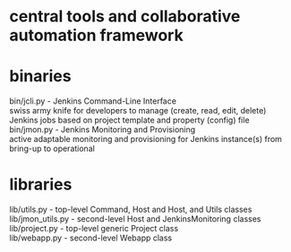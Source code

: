 # central tools and collaborative automation framework

# binaries
bin/jcli.py - Jenkins Command-Line Interface<br>
  swiss army knife for developers to manage (create, read, edit, delete) Jenkins jobs based on project template and property (config) file<br>
bin/jmon.py - Jenkins Monitoring and Provisioning<br>
  active adaptable monitoring and provisioning for Jenkins instance(s) from bring-up to operational

# libraries
lib/utils.py - top-level Command, Host and <subclass>Host, and Utils classes<br>
lib/jmon_utils.py - second-level <subclass>Host and JenkinsMonitoring classes<br>
lib/project.py - top-level generic Project class<br>
lib/webapp.py - second-level Webapp class<br>
